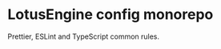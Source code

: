 LotusEngine config monorepo
===========================

Prettier, ESLint and TypeScript common rules.
